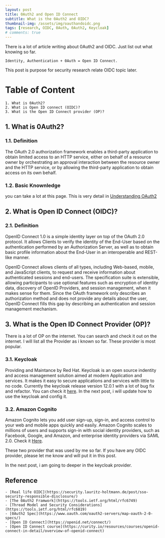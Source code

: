 ```yaml
---
layout: post
title: 0Auth2 and Open ID Connect
subtitle: What is the 0Auth2 and OIDC?
thumbnail-img: /assets/img/oauthandoidc.png
tags: [research, OIDC, 0Auth, 0Auth2, Keycloak]
# comments: true
---
```

There is a lot of article writing about 0Auth2 and OIDC. Just list out what knowing so far.

    Identity, Authentication + 0Auth = Open ID Connect. 

This post is purpose for security research relate OIDC topic later.

# Table of Content
    1. What is 0Auth2? 
    2. What is Open ID connect (OIDC)? 
    3. What is the Open ID Connect provider (OP)? 

## 1. What is 0Auth2? 

### 1.1. Definition
The OAuth 2.0 authorization framework enables a third-party application to obtain limited access to an HTTP service, either on behalf of a resource owner by orchestrating an approval interaction between the resource owner and the HTTP service, or by allowing the third-party application to obtain access on its own behalf.

### 1.2. Basic Knownledge
you can take a lot at this page. This is very detail in [Understanding OAuth2](http://www.bubblecode.net/en/2016/01/22/understanding-oauth2/)
    
## 2. What is Open ID Connect (OIDC)? 

### 2.1. Definition
OpenID Connect 1.0 is a simple identity layer on top of the OAuth 2.0 protocol. It allows Clients to verify the identity of the End-User based on the authentication performed by an Authorization Server, as well as to obtain basic profile information about the End-User in an interoperable and REST-like manner.

OpenID Connect allows clients of all types, including Web-based, mobile, and JavaScript clients, to request and receive information about authenticated sessions and end-users. The specification suite is extensible, allowing participants to use optional features such as encryption of identity data, discovery of OpenID Providers, and session management, when it makes sense for them. Since the OAuth framework only describes an authorization method and does not provide any details about the user, OpenID Connect fills this gap by describing an authentication and session management mechanism.

## 3. What is the Open ID Connect Provider (OP)?

There is a lot of OP on the internet. You can search and check it out on the internet. I will list all the Provider as i known so far. These provider is most popular.

### 3.1. Keycloak
Providing and Maintance by Red Hat.
Keycloak is an open source indentity and access management solution aimed at modern Application and services. It makes it easy to secure applications and services with  little to no code. 
Currently the keycloak release version 12.0.1 with a lot of bug fix and refactor. You can check it [here](https://www.keycloak.org/). In the next post, i will update how to use the keycloak and config it. 
### 3.2. Amazon Cognito
Amazon Cognito lets you add user sign-up, sign-in, and access control to your web and mobile apps quickly and easily. Amazon Cognito scales to millions of users and supports sign-in with social identity providers, such as Facebook, Google, and Amazon, and enterprise identity providers via SAML 2.0. Check it [Here](https://aws.amazon.com/cognito/).

These two provider that was used by me so far.  If you have any OIDC provider, please let me know and will put it in this post.

In the next post, i am going to deeper in the keycloak provider. 

## Reference
    - [Real life OIDC](https://security.lauritz-holtmann.de/post/sso-security-responsible-disclosure/)
    - [The 0Auth2 Framwork](https://tools.ietf.org/html/rfc6749)
    - [Thread Model and Security Considerations](https://tools.ietf.org/html/rfc6819)
    - [0Auth2 Spec](https://www.oauth.com/oauth2-servers/map-oauth-2-0-specs/)
    - [Open ID Connect](https://openid.net/connect/)
    - [Open ID Connect course](https://curity.io/resources/courses/openid-connect-in-detail/overview-of-openid-connect)